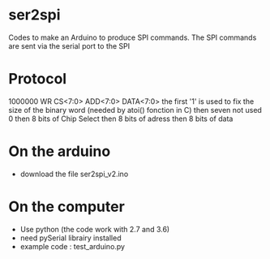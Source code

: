 # ser2spi
Codes to make an Arduino to produce SPI commands. The SPI commands are sent via the serial port to the SPI

# Protocol
1000000 WR CS<7:0> ADD<7:0> DATA<7:0>
the first '1' is used to fix the size of the binary word (needed by atoi() fonction in C)
then seven not used 0
then 8 bits of Chip Select
then 8 bits of adress
then 8 bits of data

# On the arduino
  - download the file ser2spi_v2.ino

# On the computer
- Use python (the code work with 2.7 and 3.6)
- need pySerial librairy installed
- example code : test_arduino.py
